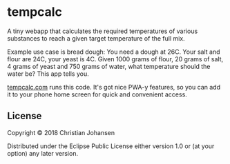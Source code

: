 # tempcalc

A tiny webapp that calculates the required temperatures of various substances to
reach a given target temperature of the full mix.

Example use case is bread dough: You need a dough at 26C. Your salt and flour
are 24C, your yeast is 4C. Given 1000 grams of flour, 20 grams of salt, 4 grams
of yeast and 750 grams of water, what temperature should the water be? This app
tells you.

[tempcalc.com](https://tempcalc.com) runs this code. It's got nice PWA-y
features, so you can add it to your phone home screen for quick and convenient
access.

## License

Copyright © 2018 Christian Johansen

Distributed under the Eclipse Public License either version 1.0 or (at
your option) any later version.
